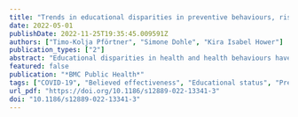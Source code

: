 ```yaml
---
title: "Trends in educational disparities in preventive behaviours, risk perception, perceived effectiveness and trust in the first year of the COVID-19 pandemic in Germany"
date: 2022-05-01
publishDate: 2022-11-25T19:35:45.009591Z
authors: ["Timo-Kolja Pförtner", "Simone Dohle", "Kira Isabel Hower"]
publication_types: ["2"]
abstract: "Educational disparities in health and health behaviours have always been relevant in public health research and are particularly challenging in the context of the COVID-19 pandemic. First studies suggest that factors important for the containment of the COVID-19 pandemic, such as prevention behaviour, risk perception, perceived effectiveness of containment measures, and trust in authorities handling the pandemic, vary by educational status. This study builds on recent debate by examining trends in absolute and relative educational disparities in these factors in the first year of the COVID-19 pandemic in Germany."
featured: false
publication: "*BMC Public Health*"
tags: ["COVID-19", "Believed effectiveness", "Educational status", "Preventive behaviour", "Risk perception", "Trust"]
url_pdf: "https://doi.org/10.1186/s12889-022-13341-3"
doi: "10.1186/s12889-022-13341-3"
---
```


